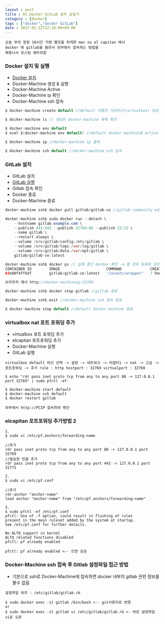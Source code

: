```yaml
---
layout : post
title : 01.Docker GitLab 설치 삽질기
category : [docker]
tags : ["docker","docker GitLab"]
date : 2017-02-22T22:10:00+09:00
---
```


```
오늘 무려 장장 10시간 가량 뻘짓을 하게한 mac os el capitan 에서
docker 에 gitlab을 올려서 외부에서 접속하는 방법을
짜증나서 포스팅 해두려함
```

### Docker 설치 및 실행
- [Docker 설치](https://www.docker.com)
- Docker-Machine 생성 & 실행
- Docker-Machine Active
- Docker-Machine ip 확인
- Docker-Machine ssh 접속

```java
$ docker-machine create default //default 이름의 가상머신(virtualbox) 생성 자동생성 됐던거같은데 안돼있다면 생성

$ docker-machine ls // 생성된 docker-machine 목록 확인

$ docker-machine env default
$ eval $(docker-machine env default) //default docker-machine을 active 이 작업을 할 경우 docker-machine 에 ssh 접속을 하지 않아도 docker 명령어 사용 가능

$ docker-machine ip //docker-machine ip 출력

$ docker-machine ssh default //docker-machine ssh 접속
```

### GitLab 설치
- GitLab 설치
- [GitLab 실행](https://docs.gitlab.com/omnibus/docker/)
- Gitlab 접속 확인
- Docker 종료
- Docker-Machine 종료

```java
docker-machine ssh$ docker pull gitlab/gitlab-ce //gitlab community edition 설치

docker-machine ssh$ sudo docker run --detach \
    --hostname gitlab.example.com \
    --publish 443:443 --publish 32769:80 --publish 22:22 \  
    --name gitlab \
    --restart always \
    --volume /srv/gitlab/config:/etc/gitlab \
    --volume /srv/gitlab/logs:/var/log/gitlab \
    --volume /srv/gitlab/data:/var/opt/gitlab \
    gitlab/gitlab-ce:latest

docker-machine ssh$ docker ps // 실행 중인 docker 확인 -a 할 경우 등록된 모든 docker출력
CONTAINER ID        IMAGE                     COMMAND             CREATED             STATUS                    PORTS                                                                  NAMES
63e80f4ff6df        gitlab/gitlab-ce:latest   "/assets/wrapper"   7 hours ago         Up 17 minutes (healthy)   0.0.0.0:32770->22/tcp, 0.0.0.0:32769->80/tcp, 0.0.0.0:32768->443/tcp   gitlab-ce

브라우저 에서 http://docker-machineip:32769

docker-machine ssh$ docker stop gitlab //gitlab 종료

docker-machine ssh$ exit //docker-machine ssh 접속 종료

$ docker-machine stop default //default docker-machine 종료
```

### virtualbox nat 포트 포워딩 추가
- virtualbox 포트 포워딩 추가
- elcapitan 포트포워딩 추가
- Docker-Machine 실행
- GitLab 실행

```
virtualbox default 머신 선택 -> 설정 -> 네트워크 -> 어댑터1 -> nat -> 고급 -> 포트포워딩 -> 추가 rule : http hostport : 32769 virtualport : 32769

$ echo "rdr pass inet proto tcp from any to any port 80 -> 127.0.0.1 port 32769" | sudo pfctl -ef-

$ docker-machine start default
$ docker-machine ssh default
$ docker restart gitlab

외부에서 http://PCIP 접속하여 확인
```

### elcapitan 포트포워딩 추가방법 2
```
1.
$ sudo vi /etc/pf.anchors/forwarding-name

//추가
rdr pass inet proto tcp from any to any port 80 -> 127.0.0.1 port 32769
//필요한 만큼 추가
rdr pass inet proto tcp from any to any port 443 -> 127.0.0.1 port 32771

2.
$ sudo vi /etc/pf.conf

//추가
rdr-anchor "anchor-name"
load anchor "anchor-name" from "/etc/pf.anchors/forwarding-name"

3.
$ sudo pfctl -ef /etc/pf.conf
pfctl: Use of -f option, could result in flushing of rules
present in the main ruleset added by the system at startup.
See /etc/pf.conf for further details.

No ALTQ support in kernel
ALTQ related functions disabled
pfctl: pf already enabled

pfctl: pf already enabled <-- 뜨면 성공
```

### Docker-Machine ssh 접속 후 Gitlab 설정파일 접근 방법
- 기본으로 ssh로 Docker-Machine에 접속하면 docker 내부의 gitlab 관련 정보를 볼수 없음

```
설정파일 위치 : /etc/gitlab/gitlab.rb

$ sudo docker exec -it gitlab /bin/bash <-- git사용자로 변경
or
$ sudo docker exec -it gitlab vi /etc/gitlab/gitlab.rb <- 바로 설정파일 vi로 오픈
```
